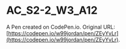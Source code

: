 # AC_S2-2_W3_A12

A Pen created on CodePen.io. Original URL: [https://codepen.io/w99jordan/pen/ZEyYvLr](https://codepen.io/w99jordan/pen/ZEyYvLr).


